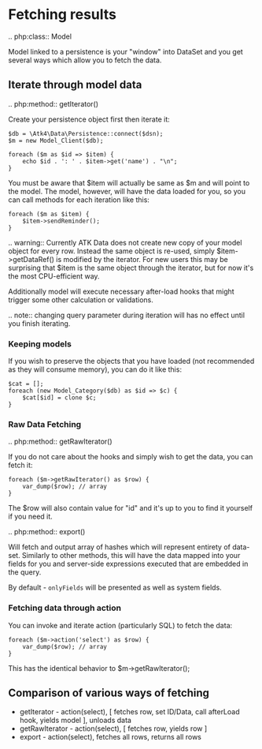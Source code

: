 # Fetching results

.. php:class:: Model

Model linked to a persistence is your "window" into DataSet and you get several
ways which allow you to fetch the data.

## Iterate through model data

.. php:method:: getIterator()

Create your persistence object first then iterate it:

```
$db = \Atk4\Data\Persistence::connect($dsn);
$m = new Model_Client($db);

foreach ($m as $id => $item) {
    echo $id . ': ' . $item->get('name') . "\n";
}
```

You must be aware that $item will actually be same as $m and will point to the model.
The model, however, will have the data loaded for you, so you can call methods for
each iteration like this:

```
foreach ($m as $item) {
    $item->sendReminder();
}
```

.. warning:: Currently ATK Data does not create new copy of your model object for
    every row. Instead the same object is re-used, simply $item->getDataRef() is modified
    by the iterator. For new users this may be surprising that $item is the same
    object through the iterator, but for now it's the most CPU-efficient way.

Additionally model will execute necessary after-load hooks that might trigger some
other calculation or validations.

.. note:: changing query parameter during iteration will has no effect until you
    finish iterating.

### Keeping models

If you wish to preserve the objects that you have loaded (not recommended as they
will consume memory), you can do it like this:

```
$cat = [];
foreach (new Model_Category($db) as $id => $c) {
    $cat[$id] = clone $c;
}
```

### Raw Data Fetching

.. php:method:: getRawIterator()

If you do not care about the hooks and simply wish to get the data, you can fetch
it:

```
foreach ($m->getRawIterator() as $row) {
    var_dump($row); // array
}
```

The $row will also contain value for "id" and it's up to you to find it yourself
if you need it.

.. php:method:: export()

Will fetch and output array of hashes which will represent entirety of data-set.
Similarly to other methods, this will have the data mapped into your fields for
you and server-side expressions executed that are embedded in the query.

By default - `onlyFields` will be presented as well as system fields.

### Fetching data through action

You can invoke and iterate action (particularly SQL) to fetch the data:

```
foreach ($m->action('select') as $row) {
    var_dump($row); // array
}
```

This has the identical behavior to $m->getRawIterator();

## Comparison of various ways of fetching

- getIterator - action(select), [ fetches row, set ID/Data, call afterLoad hook,
  yields model ], unloads data
- getRawIterator - action(select), [ fetches row, yields row ]
- export - action(select), fetches all rows, returns all rows
